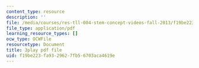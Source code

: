 ```yaml
---
content_type: resource
description: ''
file: /media/courses/res-tll-004-stem-concept-videos-fall-2013/f19be223fa9329627fb56703aca4619e_IEPuLyxRmJc.pdf
file_type: application/pdf
learning_resource_types: []
ocw_type: OCWFile
resourcetype: Document
title: 3play pdf file
uid: f19be223-fa93-2962-7fb5-6703aca4619e
---
```

